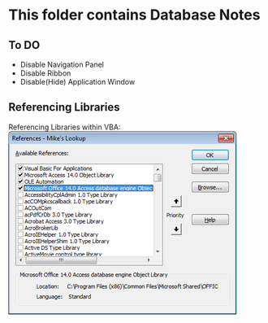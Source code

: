 # This folder contains Database Notes

## To DO
- Disable Navigation Panel
- Disable Ribbon
- Disable(Hide) Application Window

## Referencing Libraries

Referencing Libraries within VBA: ![Database 01](https://github.com/MrMikey59/00---Projects/blob/master/00Pictures/Databases%2001.png)

